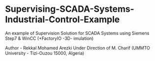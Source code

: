 # Supervising-SCADA-Systems-Industrial-Control-Example
An example of Supervision Solution for SCADA Systems using Siemens Step7 &amp; WinCC (+FactoryIO -3D- imulation)

Author - Rekkal Mohamed Arezki 
Under Direction of M. Charif (UMMTO University - Tizi-Ouzou 15000, Algeria)
